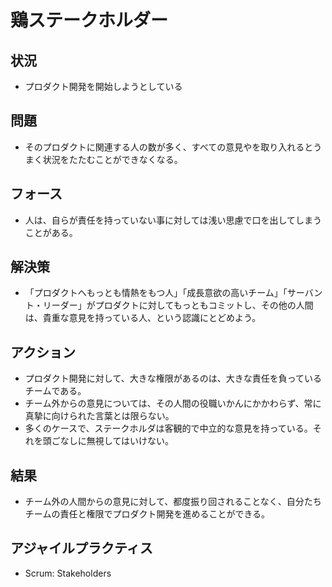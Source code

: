 # 鶏ステークホルダー
## 状況
- プロダクト開発を開始しようとしている

## 問題
- そのプロダクトに関連する人の数が多く、すべての意見やを取り入れるとうまく状況をたたむことができなくなる。

## フォース
- 人は、自らが責任を持っていない事に対しては浅い思慮で口を出してしまうことがある。

## 解決策
- 「プロダクトへもっとも情熱をもつ人」「成長意欲の高いチーム」「サーバント・リーダー」がプロダクトに対してもっともコミットし、その他の人間は、貴重な意見を持っている人、という認識にとどめよう。

## アクション
- プロダクト開発に対して、大きな権限があるのは、大きな責任を負っているチームである。
- チーム外からの意見については、その人間の役職いかんにかかわらず、常に真摯に向けられた言葉とは限らない。
- 多くのケースで、ステークホルダは客観的で中立的な意見を持っている。それを頭ごなしに無視してはいけない。

## 結果
- チーム外の人間からの意見に対して、都度振り回されることなく、自分たちチームの責任と権限でプロダクト開発を進めることができる。

## アジャイルプラクティス
- Scrum: Stakeholders

